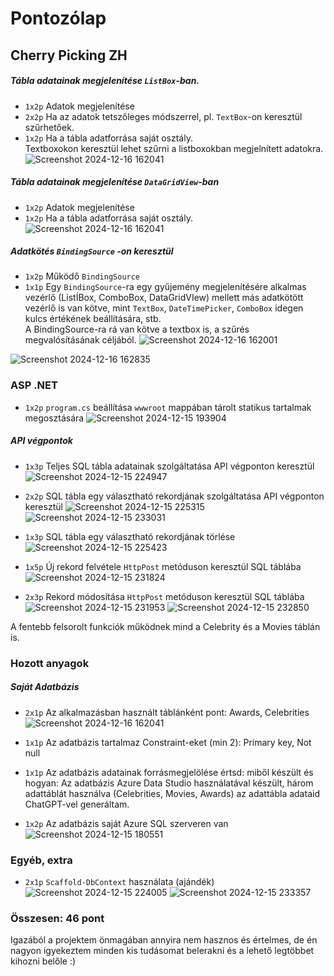 ﻿# Pontozólap

## Cherry Picking	ZH

##### Tábla adatainak megjelenítése `ListBox`-ban. 

- `1x2p` Adatok  megjelenítése
- `2x2p` Ha az adatok tetszőleges módszerrel, pl. `TextBox`-on keresztül szűrhetőek. 
- `1x2p` Ha a tábla adatforrása saját osztály.  
Textboxokon keresztül lehet szűrni a listboxokban megjelnített adatokra.
![Screenshot 2024-12-16 162041](https://github.com/user-attachments/assets/887fa810-1e94-41e4-aa76-8add2f9badfe)


##### Tábla adatainak megjelenítése `DataGridView`-ban 

- `1x2p` Adatok  megjelenítése
- `1x2p` Ha a tábla adatforrása saját osztály.
  ![Screenshot 2024-12-16 162041](https://github.com/user-attachments/assets/1a23146e-ddc7-46b4-b808-23acbdbd009e)


##### Adatkötés `BindingSource` -on keresztül

- `1x2p` Működő  `BindingSource`
- `1x1p` Egy `BindingSource`-ra egy gyűjemény megjelenítésére alkalmas vezérlő (ListÍBox, ComboBox, DataGridVIew) mellett más adatkötött vezérlő is van kötve, mint `TextBox`, `DateTimePicker`, `ComboBox` idegen kulcs értékének beállítására, stb.  
A BindingSource-ra rá van kötve a textbox is, a szűrés megvalósításának céljából.
![Screenshot 2024-12-16 162001](https://github.com/user-attachments/assets/11fa7576-f596-4c14-849b-63f346b74bfe)

![Screenshot 2024-12-16 162835](https://github.com/user-attachments/assets/b131372e-82c2-4a4a-890d-01599aa48490)


### ASP .NET 

- `1x2p`  `program.cs` beállítása `wwwroot` mappában tárolt statikus tartalmak megosztására
  ![Screenshot 2024-12-15 193904](https://github.com/user-attachments/assets/11ab2dda-9640-4e75-bc1e-31ba965a649b)


##### API végpontok

- `1x3p` Teljes SQL tábla adatainak szolgáltatása API végponton keresztül
  ![Screenshot 2024-12-15 224947](https://github.com/user-attachments/assets/0f79cb9a-6f58-489b-8caa-e234e8f0cb8e)

- `2x2p` SQL tábla egy választható rekordjának szolgáltatása API végponton keresztül
  ![Screenshot 2024-12-15 225315](https://github.com/user-attachments/assets/29806ef1-ed72-4029-ba50-a84114d2452c)
  ![Screenshot 2024-12-15 233031](https://github.com/user-attachments/assets/80aedcf1-7efd-4f97-a169-9684c8a45fc8)

- `1x3p` SQL tábla egy választható rekordjának törlése
  ![Screenshot 2024-12-15 225423](https://github.com/user-attachments/assets/bd9cdab2-d98f-4f97-bb3e-742aaa2356dc)

- `1x5p` Új rekord felvétele `HttpPost` metóduson keresztül SQL táblába
  ![Screenshot 2024-12-15 231824](https://github.com/user-attachments/assets/1590bb33-6867-4f33-9587-714376e17473)

- `2x3p` Rekord módosítása `HttpPost` metóduson keresztül SQL táblába
  ![Screenshot 2024-12-15 231953](https://github.com/user-attachments/assets/dbc03c0a-d844-450c-a16c-0933d868b955)
  ![Screenshot 2024-12-15 232850](https://github.com/user-attachments/assets/494b1690-54ba-4984-8a76-8fe407c21e45)


A fentebb felsorolt funkciók működnek mind a Celebrity és a Movies táblán is.

### Hozott anyagok

##### Saját Adatbázis

- `2x1p` Az alkalmazásban használt táblánként pont: Awards, Celebrities
  ![Screenshot 2024-12-16 162041](https://github.com/user-attachments/assets/10bb8a33-4154-4642-8060-ebd1cc4a2d43)

- `1x1p` Az adatbázis tartalmaz Constraint-eket (min 2): Primary key, Not null
- `1x1p` Az adatbázis adatainak forrásmegjelölése értsd: miből készült és hogyan: Az adatbázis Azure Data Studio használatával készült, három adattáblát használva (Celebrities, Movies, Awards) az adattábla adataid ChatGPT-vel generáltam.
- `1x2p` Az adatbázis saját Azure SQL szerveren van
  ![Screenshot 2024-12-15 180551](https://github.com/user-attachments/assets/242cad48-2a1d-419f-8565-e6b1d5d10b93)


### Egyéb, extra

- `2x1p`  `Scaffold-DbContext` használata (ajándék)
  ![Screenshot 2024-12-15 224005](https://github.com/user-attachments/assets/1e206f8d-e346-4334-b384-2ad09b8c3ded)
  ![Screenshot 2024-12-15 233357](https://github.com/user-attachments/assets/6fbfb075-01e1-4aa2-827f-8b08a282c92f)

### Összesen: 46 pont
Igazából a projektem önmagában annyira nem hasznos és értelmes, de én nagyon igyekeztem minden kis tudásomat belerakni és a lehető legtöbbet kihozni belőle :)
